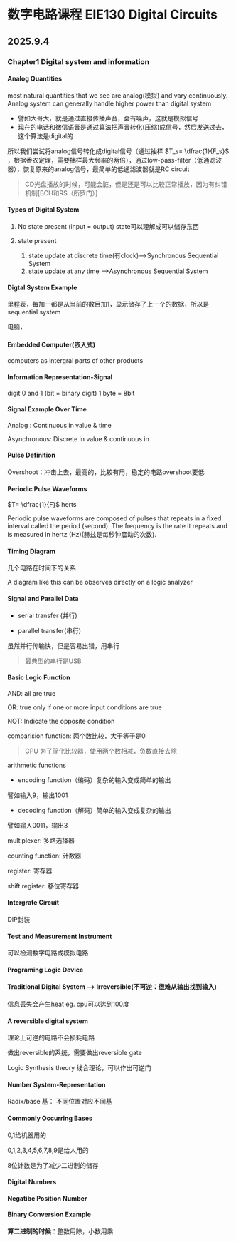 # 数字电路课程 EIE130 Digital Circuits

## 2025.9.4

### Chapter1 Digital system and information

####  Analog Quantities

most natural quantities that we see are analog(模拟) and vary continuously. Analog system can generally handle higher power than digital system

- 譬如大哥大，就是通过直接传播声音，会有噪声，这就是模拟信号
- 现在的电话和微信语音是通过算法把声音转化(压缩)成信号，然后发送过去，这个算法是digital的

所以我们尝试将analog信号转化成digital信号（通过抽样 $T_s= \dfrac{1}{F_s}$ ，根据香农定理，需要抽样最大频率的两倍），通过low-pass-filter（低通滤波器），恢复原来的analog信号，最简单的低通滤波器就是RC circuit

> CD光盘播放的时候，可能会脏，但是还是可以比较正常播放，因为有纠错机制[BCH和RS（所罗门）]

#### Types of Digital System

1. No state present (input = output) state可以理解成可以储存东西

2. state present
    1.  state update at discrete time(有clock)-->Synchronous Sequential System
    2. state update at any time -->Asynchronous Sequential System

#### Digtal System Example

里程表，每加一都是从当前的数目加1，显示储存了上一个的数据，所以是sequential system

电脑，

#### Embedded Computer(嵌入式)

computers as intergral parts of other products

#### Information Representation-Signal

digit 0 and 1 (bit = binary digit) 1 byte = 8bit

#### Signal Example Over Time

Analog : Continuous in value & time

Asynchronous: Discrete in value & continuous in 

#### Pulse Definition

Overshoot：冲击上去，最高的，比较有用，稳定的电路overshoot要低

#### Periodic Pulse Waveforms

 $T= \dfrac{1}{F}$ herts

 Periodic pulse waveforms are composed of pulses that repeats  in a fixed interval called the period (second). The frequency is  the rate it repeats and is measured in hertz (Hz)(赫兹是每秒钟震动的次数).

#### Timing Diagram

几个电路在时间下的关系

A diagram like this can be observes directly on a logic analyzer

#### Signal and Parallel Data

- serial transfer (并行)

- parallel transfer(串行)

虽然并行传输快，但是容易出错，用串行

> 最典型的串行是USB

#### Basic Logic Function

AND: all are true

OR: true only if one or more input conditions are true

NOT: Indicate the opposite condition

comparision function: 两个数比较，大于等于是0

> CPU 为了简化比较器，使用两个数相减，负数直接去除

arithmetic functions

- encoding function（编码）复杂的输入变成简单的输出

譬如输入9，输出1001

- decoding function（解码）简单的输入变成复杂的输出

譬如输入0011，输出3

multiplexer: 多路选择器

counting function: 计数器

register: 寄存器

shift register: 移位寄存器

#### Intergrate Circuit

DIP封装

#### Test and Measurement Instrument

可以检测数字电路或模拟电路

#### Programing Logic Device

#### Traditional Digital System --> Irreversible(不可逆：很难从输出找到输入)

信息丢失会产生heat eg. cpu可以达到100度

#### A reversible digital system

理论上可逆的电路不会损耗电路

做出reversible的系统，需要做出reversible gate

Logic Synthesis theory 线合理论，可以作出可逆门

#### Number System-Representation

Radix/base 基： 不同位置对应不同基

#### Commonly Occurring Bases

0,1给机器用的

0,1,2,3,4,5,6,7,8,9是给人用的

8位计数是为了减少二进制的储存

#### Digital Numbers

#### Negatibe Position Number

#### Binary Conversion Example

**算二进制的时候**：整数用除，小数用乘